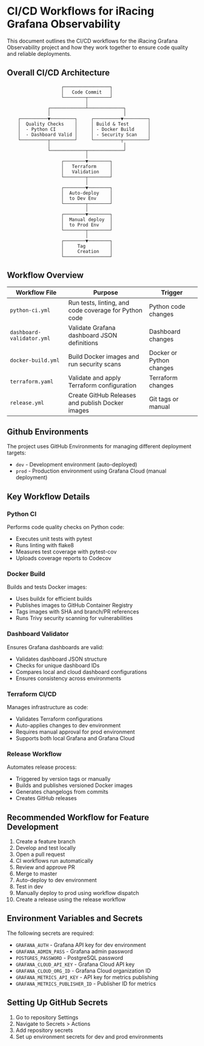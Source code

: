 # CI/CD Workflows for iRacing Grafana Observability

This document outlines the CI/CD workflows for the iRacing Grafana Observability project and how they work together to ensure code quality and reliable deployments.

## Overall CI/CD Architecture

```
                    ┌─────────────────┐
                    │   Code Commit   │
                    └────────┬────────┘
                             │
               ┌─────────────┴─────────────┐
               │                           │
    ┌──────────▼─────────┐     ┌──────────▼─────────┐
    │  Quality Checks    │     │ Build & Test       │
    │  - Python CI       │     │ - Docker Build     │
    │  - Dashboard Valid │     │ - Security Scan    │
    └──────────┬─────────┘     └──────────┬─────────┘
               │                           │
               └─────────────┬─────────────┘
                             │
                    ┌────────▼────────┐
                    │   Terraform     │
                    │   Validation    │
                    └────────┬────────┘
                             │
                    ┌────────▼────────┐
                    │  Auto-deploy    │
                    │  to Dev Env     │
                    └────────┬────────┘
                             │
                    ┌────────▼────────┐
                    │  Manual deploy  │
                    │  to Prod Env    │
                    └────────┬────────┘
                             │
                    ┌────────▼────────┐
                    │     Tag         │
                    │     Creation    │
                    └─────────────────┘
```

## Workflow Overview

| Workflow File | Purpose | Trigger |
|---------------|---------|---------|
| `python-ci.yml` | Run tests, linting, and code coverage for Python code | Python code changes |
| `dashboard-validator.yml` | Validate Grafana dashboard JSON definitions | Dashboard changes |
| `docker-build.yml` | Build Docker images and run security scans | Docker or Python changes |
| `terraform.yaml` | Validate and apply Terraform configuration | Terraform changes |
| `release.yml` | Create GitHub Releases and publish Docker images | Git tags or manual |

## Github Environments

The project uses GitHub Environments for managing different deployment targets:

- `dev` - Development environment (auto-deployed)
- `prod` - Production environment using Grafana Cloud (manual deployment)

## Key Workflow Details

### Python CI

Performs code quality checks on Python code:

- Executes unit tests with pytest
- Runs linting with flake8
- Measures test coverage with pytest-cov
- Uploads coverage reports to Codecov

### Docker Build

Builds and tests Docker images:

- Uses buildx for efficient builds
- Publishes images to GitHub Container Registry
- Tags images with SHA and branch/PR references
- Runs Trivy security scanning for vulnerabilities

### Dashboard Validator

Ensures Grafana dashboards are valid:

- Validates dashboard JSON structure
- Checks for unique dashboard IDs
- Compares local and cloud dashboard configurations
- Ensures consistency across environments

### Terraform CI/CD

Manages infrastructure as code:

- Validates Terraform configurations
- Auto-applies changes to dev environment
- Requires manual approval for prod environment
- Supports both local Grafana and Grafana Cloud

### Release Workflow

Automates release process:

- Triggered by version tags or manually
- Builds and publishes versioned Docker images
- Generates changelogs from commits
- Creates GitHub releases

## Recommended Workflow for Feature Development

1. Create a feature branch
2. Develop and test locally
3. Open a pull request
4. CI workflows run automatically
5. Review and approve PR
6. Merge to master
7. Auto-deploy to dev environment
8. Test in dev
9. Manually deploy to prod using workflow dispatch
10. Create a release using the release workflow

## Environment Variables and Secrets

The following secrets are required:

- `GRAFANA_AUTH` - Grafana API key for dev environment
- `GRAFANA_ADMIN_PASS` - Grafana admin password
- `POSTGRES_PASSWORD` - PostgreSQL password
- `GRAFANA_CLOUD_API_KEY` - Grafana Cloud API key
- `GRAFANA_CLOUD_ORG_ID` - Grafana Cloud organization ID
- `GRAFANA_METRICS_API_KEY` - API key for metrics publishing
- `GRAFANA_METRICS_PUBLISHER_ID` - Publisher ID for metrics

## Setting Up GitHub Secrets

1. Go to repository Settings
2. Navigate to Secrets > Actions
3. Add repository secrets
4. Set up environment secrets for dev and prod environments
